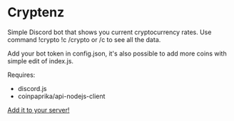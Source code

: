 # Cryptenz

Simple Discord bot that shows you current cryptocurrency rates.
Use command !crypto !c /crypto or /c to see all the data.

Add your bot token in config.json, it's also possible to add more coins with simple edit of index.js.

Requires:
 - discord.js
 - coinpaprika/api-nodejs-client


[Add it to your server!](https://discord.com/api/oauth2/authorize?client_id=920374756434399304&permissions=0&scope=bot%20applications.commands)
